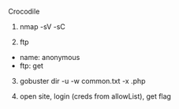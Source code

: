 Crocodile 

1. nmap -sV -sC <ip>

2. ftp <ip>
- name: anonymous 
- ftp: get

3. gobuster dir -u <ip> -w common.txt -x .php

4. open site, login (creds from allowList), get flag 
